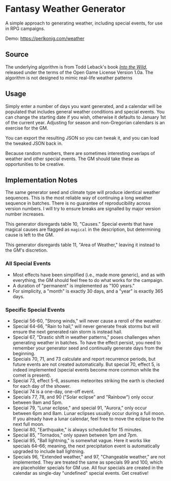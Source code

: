 # Fantasy Weather Generator

A simple approach to generating weather, including special events, for use in RPG campaigns.

Demo: <https://perlkonig.com/weather>

## Source

The underlying algorithm is from Todd Leback's book [_Into the Wild_](https://preview.drivethrurpg.com/en/product/353949/Into-the-Wild), released under the terms of the Open Game License Version 1.0a. The algorithm is not designed to mimic real-life weather patterns

## Usage

Simply enter a number of days you want generated, and a calendar will be populated that includes general weather conditions and special events. You can change the starting date if you wish, otherwise it defaults to January 1st of the current year. Adjusting for season and non-Gregorian calendars is an exercise for the GM.

You can export the resulting JSON so you can tweak it, and you can load the tweaked JSON back in.

Because random numbers, there are sometimes interesting overlaps of weather and other special events. The GM should take these as opportunities to be creative.

## Implementation Notes

The same generator seed and climate type will produce identical weather sequences. This is the most reliable way of continuing a long weather sequence in batches. There is no guarantee of reproducibility across version numbers. I will try to ensure breaks are signalled by major version number increases.

This generator disregards table 10, "Causes." Special events that have magical causes are flagged as `magical` in the description, but determining cause is left to the GM.

This generator disregards table 11, "Area of Weather," leaving it instead to the GM's discretion.

### All Special Events

-   Most effects have been simplified (i.e., made more generic), and as with everything, the GM should feel free to do what works for the campaign.
-   A duration of "permanent" is implemented as "100 years."
-   For simplicity, a "month" is exactly 30 days, and a "year" is exactly 365 days.

### Specific Special Events

-   Special 56-60, "Strong winds," will never cause a reroll of the weather.
-   Special 64-66, "Rain to hail," will never generate freak storms but will ensure the next generated rain storm is instead hail.
-   Special 67, "Drastic shift in weather patterns," poses challenges when generating weather in batches. To have the effect persist, you need to remember your generator seed and continually generate days from the beginning.
-   Specials 70, 71, and 73 calculate and report recurrence periods, but future events are not created automatically. But special 70, effect 5, is indeed implemented (special events become more common while the comet is present).
-   Special 73, effect 5-6, assumes meteorites striking the earth is checked for each day of the shower.
-   Special 74 is a one-day, one-off event.
-   Specials 77, 78, and 90 ("Solar eclipse" and "Rainbow") only occur between 9am and 5pm.
-   Special 79, "Lunar eclipse," and special 91, "Aurora," only occur between 6pm and 8am. Lunar eclipses usually occur during a full moon. If you already have a lunar calendar, feel free to move the eclipse to the next full moon.
-   Special 80, "Earthquake," is always scheduled for 15 minutes.
-   Special 85, "Tornados," only spawn between 1pm and 7pm.
-   Special 95, "Ball lightning," is somewhat vague. Here it works like specials 64–66; meaning, the next precipitation event is automatically upgraded to include ball lightning.
-   Specials 96, "Extended weather," and 97, "Changeable weather," are not implemented. They are treated the same as specials 99 and 100, which are placeholder specials for GM use. All four specials are created in the calendar as single-day "undefined" special events. Get creative!
